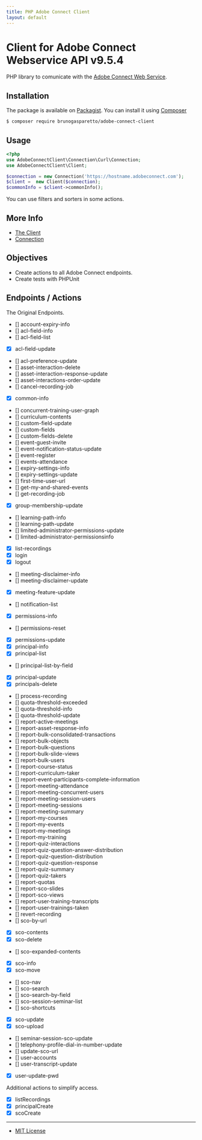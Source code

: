 ```yaml
---
title: PHP Adobe Connect Client
layout: default
---
```


# Client for Adobe Connect Webservice API v9.5.4

PHP library to comunicate with the [Adobe Connect Web Service](https://helpx.adobe.com/adobe-connect/webservices/topics.html).

## Installation ##

The package is available on [Packagist](https://packagist.org/packages/brunogasparetto/adobe-connect-client).
You can install it using [Composer](http://getcomposer.org/)

```bash
$ composer require brunogasparetto/adobe-connect-client
```

## Usage

```php
<?php
use AdobeConnectClient\Connection\Curl\Connection;
use AdobeConnectClient\Client;

$connection = new Connection('https://hostname.adobeconnect.com');
$client =  new Client($connection);
$commonInfo = $client->commonInfo();
```

You can use filters and sorters in some actions.

## More Info ##

- [The Client](client)
- [Connection](connection)

## Objectives ##

- Create actions to all Adobe Connect endpoints.
- Create tests with PHPUnit

## Endpoints / Actions ##

The Original Endpoints.

- [] account-expiry-info
- [] acl-field-info
- [] acl-field-list
- [x] acl-field-update
- [] acl-preference-update
- [] asset-interaction-delete
- [] asset-interaction-response-update
- [] asset-interactions-order-update
- [] cancel-recording-job
- [x] common-info
- [] concurrent-training-user-graph
- [] curriculum-contents
- [] custom-field-update
- [] custom-fields
- [] custom-fields-delete
- [] event-guest-invite
- [] event-notification-status-update
- [] event-register
- [] events-attendance
- [] expiry-settings-info
- [] expiry-settings-update
- [] first-time-user-url
- [] get-my-and-shared-events
- [] get-recording-job
- [x] group-membership-update
- [] learning-path-info
- [] learning-path-update
- [] limited-administrator-permissions-update
- [] limited-administrator-permissionsinfo
- [x] list-recordings
- [x] login
- [x] logout
- [] meeting-disclaimer-info
- [] meeting-disclaimer-update
- [x] meeting-feature-update
- [] notification-list
- [x] permissions-info
- [] permissions-reset
- [x] permissions-update
- [x] principal-info
- [x] principal-list
- [] principal-list-by-field
- [x] principal-update
- [x] principals-delete
- [] process-recording
- [] quota-threshold-exceeded
- [] quota-threshold-info
- [] quota-threshold-update
- [] report-active-meetings
- [] report-asset-response-info
- [] report-bulk-consolidated-transactions
- [] report-bulk-objects
- [] report-bulk-questions
- [] report-bulk-slide-views
- [] report-bulk-users
- [] report-course-status
- [] report-curriculum-taker
- [] report-event-participants-complete-information
- [] report-meeting-attendance
- [] report-meeting-concurrent-users
- [] report-meeting-session-users
- [] report-meeting-sessions
- [] report-meeting-summary
- [] report-my-courses
- [] report-my-events
- [] report-my-meetings
- [] report-my-training
- [] report-quiz-interactions
- [] report-quiz-question-answer-distribution
- [] report-quiz-question-distribution
- [] report-quiz-question-response
- [] report-quiz-summary
- [] report-quiz-takers
- [] report-quotas
- [] report-sco-slides
- [] report-sco-views
- [] report-user-training-transcripts
- [] report-user-trainings-taken
- [] revert-recording
- [] sco-by-url
- [x] sco-contents
- [x] sco-delete
- [] sco-expanded-contents
- [x] sco-info
- [x] sco-move
- [] sco-nav
- [] sco-search
- [] sco-search-by-field
- [] sco-session-seminar-list
- [] sco-shortcuts
- [x] sco-update
- [x] sco-upload
- [] seminar-session-sco-update
- [] telephony-profile-dial-in-number-update
- [] update-sco-url
- [] user-accounts
- [] user-transcript-update
- [x] user-update-pwd

Additional actions to simplify access.

- [x] listRecordings
- [x] principalCreate
- [x] scoCreate

***

- [MIT License](LICENSE)
